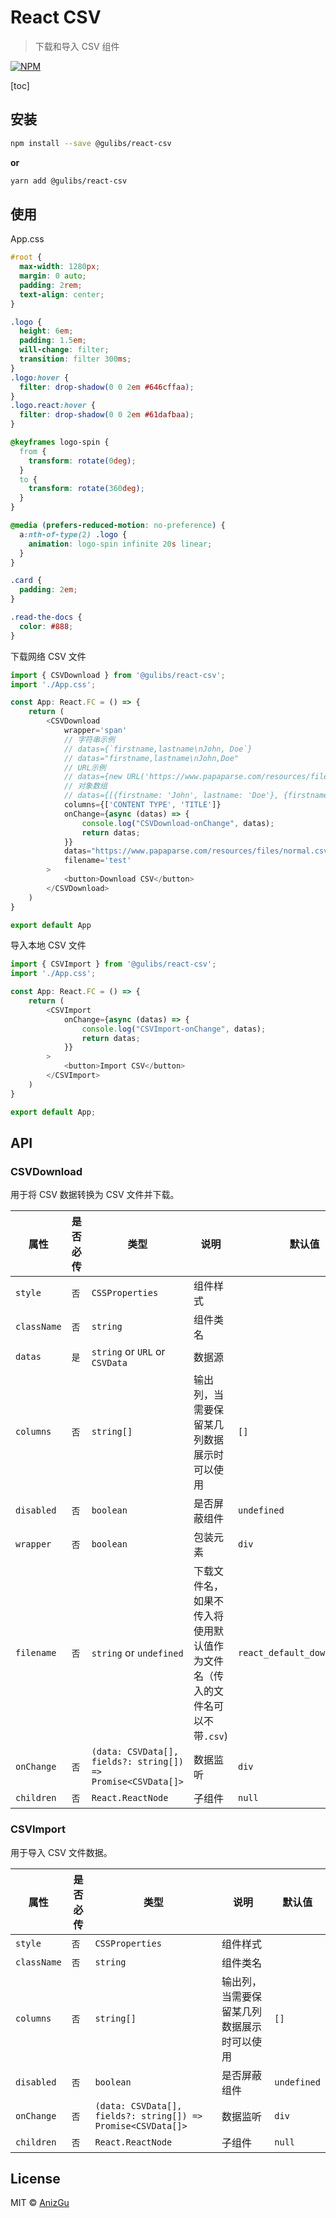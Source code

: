 # React CSV

> 下载和导入 CSV 组件

[![NPM](https://img.shields.io/npm/v/@gulibs/react-csv.svg)](https://www.npmjs.com/package/react-csv)

[toc]

## 安装

```bash
npm install --save @gulibs/react-csv
```

**or**

```bash
yarn add @gulibs/react-csv
```

## 使用

App.css

```css
#root {
  max-width: 1280px;
  margin: 0 auto;
  padding: 2rem;
  text-align: center;
}

.logo {
  height: 6em;
  padding: 1.5em;
  will-change: filter;
  transition: filter 300ms;
}
.logo:hover {
  filter: drop-shadow(0 0 2em #646cffaa);
}
.logo.react:hover {
  filter: drop-shadow(0 0 2em #61dafbaa);
}

@keyframes logo-spin {
  from {
    transform: rotate(0deg);
  }
  to {
    transform: rotate(360deg);
  }
}

@media (prefers-reduced-motion: no-preference) {
  a:nth-of-type(2) .logo {
    animation: logo-spin infinite 20s linear;
  }
}

.card {
  padding: 2em;
}

.read-the-docs {
  color: #888;
}
```

下载网络 CSV 文件

```javascript
import { CSVDownload } from '@gulibs/react-csv';
import './App.css';

const App: React.FC = () => {
    return (
        <CSVDownload
            wrapper='span'
            // 字符串示例
            // datas={`firstname,lastname\nJohn, Doe`}
            // datas="firstname,lastname\nJohn,Doe"
            // URL示例
            // datas={new URL('https://www.papaparse.com/resources/files/normal.csv')}
            // 对象数组
            // datas={[{firstname: 'John', lastname: 'Doe'}, {firstname: 'Alice', lastname: 'Smith'}]}
            columns={['CONTENT TYPE', 'TITLE']}
            onChange={async (datas) => {
                console.log("CSVDownload-onChange", datas);
                return datas;
            }}
            datas="https://www.papaparse.com/resources/files/normal.csv"
            filename='test'
        >
            <button>Download CSV</button>
        </CSVDownload>
    )
}

export default App
```

导入本地 CSV 文件

```javascript
import { CSVImport } from '@gulibs/react-csv';
import './App.css';

const App: React.FC = () => {
    return (
        <CSVImport
            onChange={async (datas) => {
                console.log("CSVImport-onChange", datas);
                return datas;
            }}
        >
            <button>Import CSV</button>
        </CSVImport>
    )
}

export default App;
```

## API

### CSVDownload

用于将 CSV 数据转换为 CSV 文件并下载。

| 属性 | 是否必传 |类型| 说明  | 默认值 |
| ---- | -------- | --------- | --------- | --------- |
| `style` | `否` | `CSSProperties` | 组件样式 | |
| `className` | `否` | `string` | 组件类名 | |
| `datas` | `是` | `string` or `URL` or `CSVData` | 数据源 ||
| `columns` | `否` | `string[]` | 输出列，当需要保留某几列数据展示时可以使用 |`[]`|
| `disabled` | `否` | `boolean` |  是否屏蔽组件 | `undefined` |
| `wrapper` | `否` | `boolean` |  包装元素 | `div` |
| `filename` | `否` | `string` or `undefined` |  下载文件名，如果不传入将使用默认值作为文件名（传入的文件名可以不带`.csv`) | `react_default_download_csv` |
| `onChange` | `否` | `(data: CSVData[], fields?: string[]) => Promise<CSVData[]>` |  数据监听 | `div` |
| `children` | `否` | `React.ReactNode` |  子组件 | `null` |

### CSVImport

用于导入 CSV 文件数据。

| 属性 | 是否必传 |类型| 说明  | 默认值 |
| ---- | -------- | --------- | --------- | --------- |
| `style` | `否` | `CSSProperties` | 组件样式 | |
| `className` | `否` | `string` | 组件类名 | |
| `columns` | `否` | `string[]` | 输出列，当需要保留某几列数据展示时可以使用 |`[]`|
| `disabled` | `否` | `boolean` |  是否屏蔽组件 | `undefined` |
| `onChange` | `否` | `(data: CSVData[], fields?: string[]) => Promise<CSVData[]>` |  数据监听 | `div` |
| `children` | `否` | `React.ReactNode` |  子组件 | `null` |

## License

MIT © [AnizGu](https://raw.githubusercontent.com/AnizGu/react-csv/main/LICENSE)

